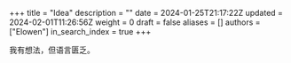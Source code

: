 +++
title = "Idea"
description = ""
date = 2024-01-25T21:17:22Z
updated = 2024-02-01T11:26:56Z
weight = 0
draft = false
aliases = []
authors = ["Elowen"]
in_search_index = true
+++

我有想法，但语言匮乏。